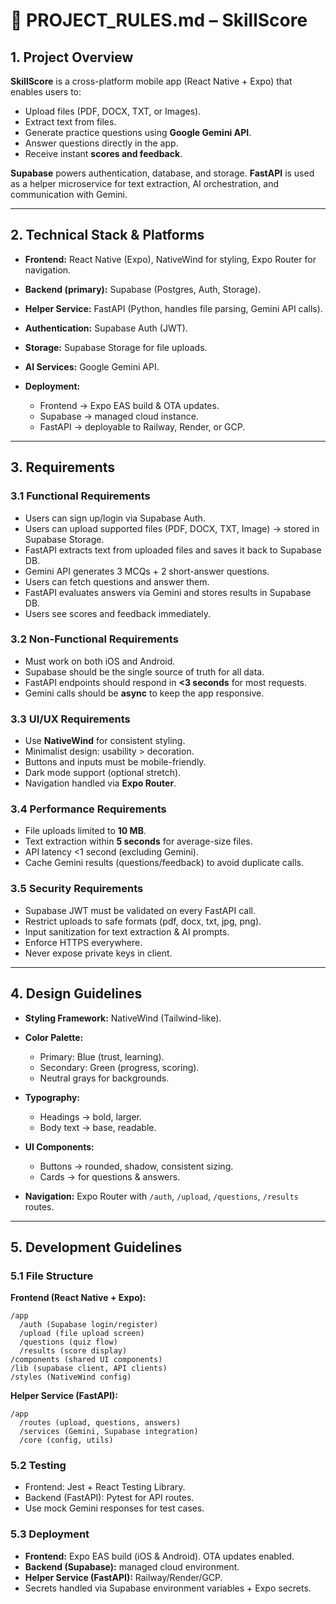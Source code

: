 # 📖 PROJECT\_RULES.md – SkillScore

## **1. Project Overview**

**SkillScore** is a cross-platform mobile app (React Native + Expo) that enables users to:

* Upload files (PDF, DOCX, TXT, or Images).
* Extract text from files.
* Generate practice questions using **Google Gemini API**.
* Answer questions directly in the app.
* Receive instant **scores and feedback**.

**Supabase** powers authentication, database, and storage. **FastAPI** is used as a helper microservice for text extraction, AI orchestration, and communication with Gemini.

---

## **2. Technical Stack & Platforms**

* **Frontend:** React Native (Expo), NativeWind for styling, Expo Router for navigation.
* **Backend (primary):** Supabase (Postgres, Auth, Storage).
* **Helper Service:** FastAPI (Python, handles file parsing, Gemini API calls).
* **Authentication:** Supabase Auth (JWT).
* **Storage:** Supabase Storage for file uploads.
* **AI Services:** Google Gemini API.
* **Deployment:**

  * Frontend → Expo EAS build & OTA updates.
  * Supabase → managed cloud instance.
  * FastAPI → deployable to Railway, Render, or GCP.

---

## **3. Requirements**

### **3.1 Functional Requirements**

* Users can sign up/login via Supabase Auth.
* Users can upload supported files (PDF, DOCX, TXT, Image) → stored in Supabase Storage.
* FastAPI extracts text from uploaded files and saves it back to Supabase DB.
* Gemini API generates 3 MCQs + 2 short-answer questions.
* Users can fetch questions and answer them.
* FastAPI evaluates answers via Gemini and stores results in Supabase DB.
* Users see scores and feedback immediately.

### **3.2 Non-Functional Requirements**

* Must work on both iOS and Android.
* Supabase should be the single source of truth for all data.
* FastAPI endpoints should respond in **<3 seconds** for most requests.
* Gemini calls should be **async** to keep the app responsive.

### **3.3 UI/UX Requirements**

* Use **NativeWind** for consistent styling.
* Minimalist design: usability > decoration.
* Buttons and inputs must be mobile-friendly.
* Dark mode support (optional stretch).
* Navigation handled via **Expo Router**.

### **3.4 Performance Requirements**

* File uploads limited to **10 MB**.
* Text extraction within **5 seconds** for average-size files.
* API latency <1 second (excluding Gemini).
* Cache Gemini results (questions/feedback) to avoid duplicate calls.

### **3.5 Security Requirements**

* Supabase JWT must be validated on every FastAPI call.
* Restrict uploads to safe formats (pdf, docx, txt, jpg, png).
* Input sanitization for text extraction & AI prompts.
* Enforce HTTPS everywhere.
* Never expose private keys in client.

---

## **4. Design Guidelines**

* **Styling Framework:** NativeWind (Tailwind-like).
* **Color Palette:**

  * Primary: Blue (trust, learning).
  * Secondary: Green (progress, scoring).
  * Neutral grays for backgrounds.
* **Typography:**

  * Headings → bold, larger.
  * Body text → base, readable.
* **UI Components:**

  * Buttons → rounded, shadow, consistent sizing.
  * Cards → for questions & answers.
* **Navigation:** Expo Router with `/auth`, `/upload`, `/questions`, `/results` routes.

---

## **5. Development Guidelines**

### **5.1 File Structure**

**Frontend (React Native + Expo):**

```
/app  
  /auth (Supabase login/register)  
  /upload (file upload screen)  
  /questions (quiz flow)  
  /results (score display)  
/components (shared UI components)  
/lib (supabase client, API clients)  
/styles (NativeWind config)  
```

**Helper Service (FastAPI):**

```
/app  
  /routes (upload, questions, answers)  
  /services (Gemini, Supabase integration)  
  /core (config, utils)  
```

### **5.2 Testing**

* Frontend: Jest + React Testing Library.
* Backend (FastAPI): Pytest for API routes.
* Use mock Gemini responses for test cases.

### **5.3 Deployment**

* **Frontend:** Expo EAS build (iOS & Android). OTA updates enabled.
* **Backend (Supabase):** managed cloud environment.
* **Helper Service (FastAPI):** Railway/Render/GCP.
* Secrets handled via Supabase environment variables + Expo secrets.
